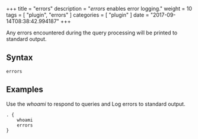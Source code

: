 +++
title = "errors"
description = "*errors* enables error logging."
weight = 10
tags = [ "plugin", "errors" ]
categories = [ "plugin" ]
date = "2017-09-14T08:38:42.994187"
+++

Any errors encountered during the query processing will be printed to standard output.

## Syntax

~~~
errors
~~~

## Examples

Use the *whoami* to respond to queries and Log errors to standard output.

~~~ corefile
. {
    whoami
    errors
}
~~~
